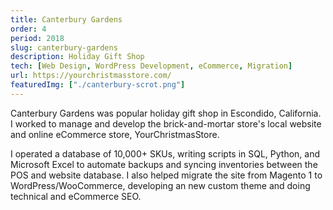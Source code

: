```yaml
---
title: Canterbury Gardens
order: 4
period: 2018
slug: canterbury-gardens
description: Holiday Gift Shop
tech: [Web Design, WordPress Development, eCommerce, Migration]
url: https://yourchristmasstore.com/
featuredImg: ["./canterbury-scrot.png"]
---
```


Canterbury Gardens was popular holiday gift shop in Escondido, California. I worked to manage and develop the brick-and-mortar store's local website and online eCommerce store, YourChristmasStore.  

I operated a database of 10,000+ SKUs, writing scripts in SQL, Python, and Microsoft Excel to automate backups and syncing inventories between the POS and website database. I also helped migrate the site from Magento 1 to WordPress/WooCommerce, developing an new custom theme and doing technical and eCommerce SEO.



